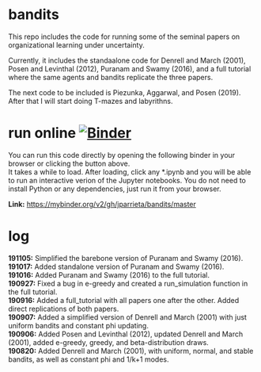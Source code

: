 # bandits
This repo includes the code for running some of the seminal papers on organizational learning under uncertainty.    

Currently, it includes the standaalone code for Denrell and March (2001), Posen and Levinthal (2012), Puranam and Swamy (2016), and a full tutorial where the same agents and bandits replicate the three papers.

The next code to be included is Piezunka, Aggarwal, and Posen (2019). After that I will start doing T-mazes and labyrithns.  

# run online [![Binder](https://mybinder.org/badge_logo.svg)](https://mybinder.org/v2/gh/jparrieta/bandits/master)  
You can run this code directly by opening the following binder in your browser or clicking the button above.  
It takes a while to load. After loading, click any \*.ipynb  and you will be able to run an interactive verion of the Jupyter notebooks.   You do not need to install Python or any dependencies, just run it from your browser.  

**Link:** https://mybinder.org/v2/gh/jparrieta/bandits/master  

# log    

**191105:** Simplified the barebone version of Puranam and Swamy (2016).
**191017:** Added standalone version of Puranam and Swamy (2016).  
**191016:** Added Puranam and Swamy (2016) to the full tutorial.  
**190927:** Fixed a bug in e-greedy and created a run_simulation function in the full tutorial.   
**190916:** Added a full_tutorial with all papers one after the other. Added direct replications of both papers.  
**190907:** Added a simplified version of Denrell and March (2001) with just uniform bandits and constant phi updating.    
**190906:** Added Posen and Levinthal (2012), updated Denrell and March (2001), added e-greedy, greedy, and beta-distribution draws.    
**190820:** Added Denrell and March (2001), with uniform, normal, and stable bandits, as well as constant phi and 1/k+1 modes.   
